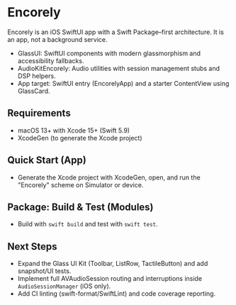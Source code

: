 # Encorely

Encorely is an iOS SwiftUI app with a Swift Package–first architecture. It is an app, not a background service.

- GlassUI: SwiftUI components with modern glassmorphism and accessibility fallbacks.
- AudioKitEncorely: Audio utilities with session management stubs and DSP helpers.
- App target: SwiftUI entry (EncorelyApp) and a starter ContentView using GlassCard.

## Requirements
- macOS 13+ with Xcode 15+ (Swift 5.9)
- XcodeGen (to generate the Xcode project)

## Quick Start (App)
- Generate the Xcode project with XcodeGen, open, and run the "Encorely" scheme on Simulator or device.

## Package: Build & Test (Modules)
- Build with `swift build` and test with `swift test`.

## Next Steps
- Expand the Glass UI Kit (Toolbar, ListRow, TactileButton) and add snapshot/UI tests.
- Implement full AVAudioSession routing and interruptions inside `AudioSessionManager` (iOS only).
- Add CI linting (swift-format/SwiftLint) and code coverage reporting.

